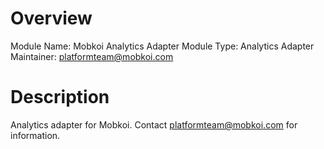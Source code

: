 # Overview

Module Name: Mobkoi Analytics Adapter
Module Type: Analytics Adapter
Maintainer: platformteam@mobkoi.com

# Description

Analytics adapter for Mobkoi. Contact platformteam@mobkoi.com for information.
